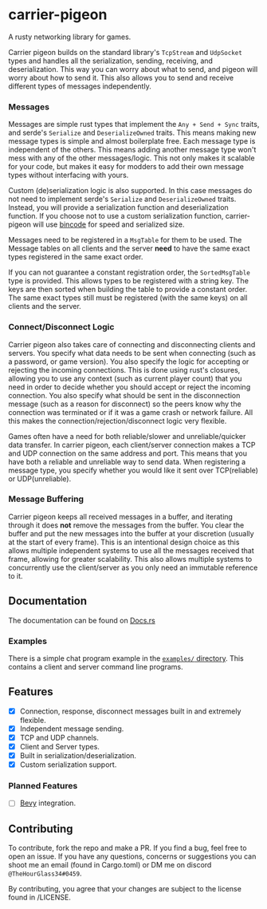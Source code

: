 # carrier-pigeon
A rusty networking library for games.

Carrier pigeon builds on the standard library's `TcpStream` and `UdpSocket` types and handles all the serialization, 
sending, receiving, and deserialization. This way you can worry about what to send, and pigeon will worry about how 
to send it. This also allows you to send and receive different types of messages independently.

### Messages
Messages are simple rust types that implement the `Any + Send + Sync` traits, and serde's `Serialize` and `DeserializeOwned` 
traits. This means making new message types is simple and almost boilerplate free. 
Each message type is independent of the others. This means adding another message type won't mess with any of the other 
messages/logic. This not only makes it scalable for your code, but makes it easy for modders to add their own message types 
without interfacing with yours.

Custom (de)serialization logic is also supported. In this case messages do not need to implement serde's 
`Serialize` and `DeserializeOwned` traits. Instead, you will provide a serialization function and deserialization function.
If you choose not to use a custom serialization function, carrier-pigeon will use [bincode](https://docs.rs/bincode/latest/bincode/)
for speed and serialized size.

Messages need to be registered in a `MsgTable` for them to be used. The Message tables on all clients and the server
**need** to have the same exact types registered in the same exact order.

If you can not guarantee a constant registration order, the `SortedMsgTable` type is provided. This allows types to be 
registered with a string key. The keys are then sorted when building the table to provide a constant order. The same 
exact types still must be registered (with the same keys) on all clients and the server.

### Connect/Disconnect Logic
Carrier pigeon also takes care of connecting and disconnecting clients and servers. You specify what data needs to be sent
when connecting (such as a password, or game version). You also specify the logic for accepting or rejecting the 
incoming connections. This is done using rust's closures, allowing you to use any context 
(such as current player count) that you need in order to decide whether you should accept or reject the incoming connection. 
You also specify what should be sent in the disconnection message (such as a reason for disconnect) so the peers know 
why the connection was terminated or if it was a game crash or network failure. All this makes the 
connection/rejection/disconnect logic very flexible.

Games often have a need for both reliable/slower and unreliable/quicker data transfer. In carrier pigeon, each 
client/server connection makes a TCP and UDP connection on the same address and port. This means that you have both a 
reliable and unreliable way to send data. When registering a message type, you specify whether you would like it sent 
over TCP(reliable) or UDP(unreliable).

### Message Buffering
Carrier pigeon keeps all received messages in a buffer, and iterating through it does **not** remove the messages from 
the buffer. You clear the buffer and put the new messages into the buffer at your discretion 
(usually at the start of every frame). This is an intentional design choice as this allows multiple independent systems
to use all the messages received that frame, allowing for greater scalability. This also allows multiple systems to 
concurrently use the client/server as you only need an immutable reference to it.

## Documentation

The documentation can be found on [Docs.rs](https://docs.rs/carrier-pigeon)

### Examples

There is a simple chat program example in the
[`examples/` directory](https://github.com/MitchellMarinoDev/carrier-pigeon/tree/main/examples).
This contains a client and server command line programs.

## Features

 - [x] Connection, response, disconnect messages built in and extremely flexible.
 - [x] Independent message sending.
 - [x] TCP and UDP channels.
 - [x] Client and Server types.
 - [x] Built in serialization/deserialization.
 - [x] Custom serialization support.

### Planned Features

 - [ ] [Bevy](https://bevyengine.org/) integration.

## Contributing

To contribute, fork the repo and make a PR. If you find a bug, feel free to open an issue. If you have any questions, 
concerns or suggestions you can shoot me an email (found in Cargo.toml) or DM me on discord `@TheHourGlass34#0459`.

By contributing, you agree that your changes are subject to the license found in /LICENSE.
